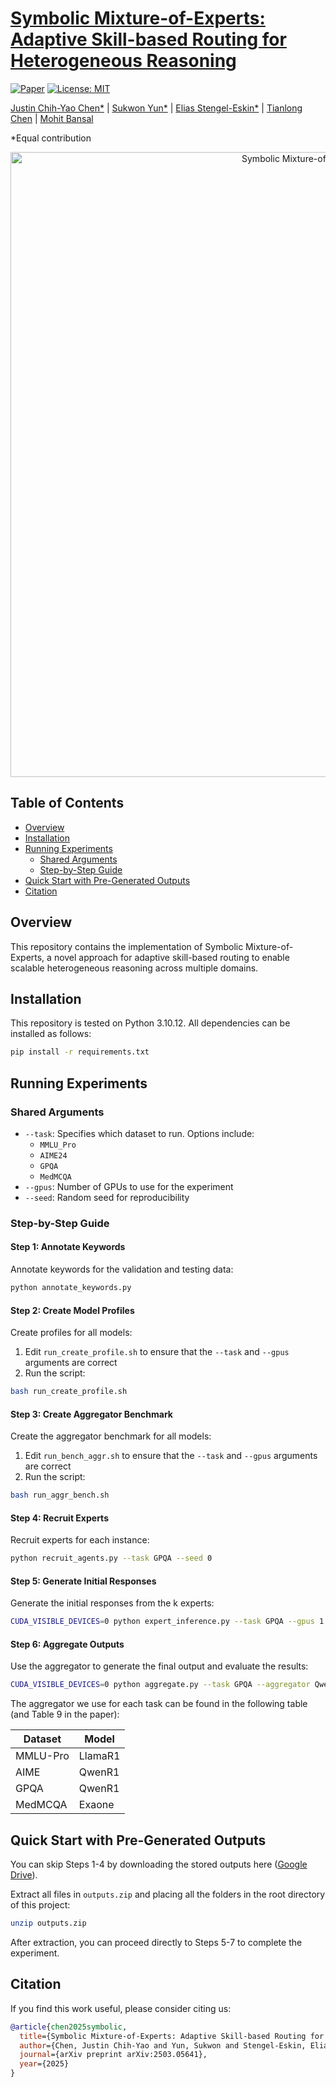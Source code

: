 # [Symbolic Mixture-of-Experts: Adaptive Skill-based Routing for Heterogeneous Reasoning](https://arxiv.org/abs/2503.05641)

[![Paper](https://img.shields.io/badge/Paper-arXiv-red)](https://arxiv.org/abs/2503.05641)
[![License: MIT](https://img.shields.io/badge/License-MIT-yellow.svg)](https://opensource.org/licenses/MIT)

[Justin Chih-Yao Chen*](https://dinobby.github.io/) | [Sukwon Yun*](https://sukwonyun.github.io/) | [Elias Stengel-Eskin*](https://esteng.github.io/) | [Tianlong Chen](https://tianlong-chen.github.io/) | [Mohit Bansal](https://www.cs.unc.edu/~mbansal/)

*Equal contribution

<div align="center">
  <img width="1000" alt="Symbolic Mixture-of-Experts Architecture" src="https://i.imgur.com/83vc7bz.png">
</div>

## Table of Contents
- [Overview](#overview)
- [Installation](#installation)
- [Running Experiments](#running-experiments)
  - [Shared Arguments](#shared-arguments)
  - [Step-by-Step Guide](#step-by-step-guide)
- [Quick Start with Pre-Generated Outputs](#quick-start-with-pre-generated-outputs)
- [Citation](#citation)

## Overview
This repository contains the implementation of Symbolic Mixture-of-Experts, a novel approach for adaptive skill-based routing to enable scalable heterogeneous reasoning across multiple domains.

## Installation
This repository is tested on Python 3.10.12. All dependencies can be installed as follows:

```bash
pip install -r requirements.txt
```

## Running Experiments

### Shared Arguments
- `--task`: Specifies which dataset to run. Options include:
  - `MMLU_Pro`
  - `AIME24`
  - `GPQA`
  - `MedMCQA`
- `--gpus`: Number of GPUs to use for the experiment
- `--seed`: Random seed for reproducibility

### Step-by-Step Guide

#### Step 1: Annotate Keywords
Annotate keywords for the validation and testing data:
```bash
python annotate_keywords.py
```

#### Step 2: Create Model Profiles
Create profiles for all models:
1. Edit `run_create_profile.sh` to ensure that the `--task` and `--gpus` arguments are correct
2. Run the script:
```bash
bash run_create_profile.sh
```

#### Step 3: Create Aggregator Benchmark
Create the aggregator benchmark for all models:
1. Edit `run_bench_aggr.sh` to ensure that the `--task` and `--gpus` arguments are correct
2. Run the script:
```bash
bash run_aggr_bench.sh
```

#### Step 4: Recruit Experts
Recruit experts for each instance:
```bash
python recruit_agents.py --task GPQA --seed 0
```

#### Step 5: Generate Initial Responses
Generate the initial responses from the k experts:
```bash
CUDA_VISIBLE_DEVICES=0 python expert_inference.py --task GPQA --gpus 1 --seed 0
```

#### Step 6: Aggregate Outputs
Use the aggregator to generate the final output and evaluate the results:
```bash
CUDA_VISIBLE_DEVICES=0 python aggregate.py --task GPQA --aggregator QwenR1 --gpus 1 --seed 0
```

The aggregator we use for each task can be found in the following table (and Table 9 in the paper):

| Dataset | Model |
|------|-------|
| MMLU-Pro | LlamaR1 |
| AIME | QwenR1 |
| GPQA | QwenR1 |
| MedMCQA | Exaone |

## Quick Start with Pre-Generated Outputs
You can skip Steps 1-4 by downloading the stored outputs here ([Google Drive](https://drive.google.com/file/d/1niCr2H7eec7CDMM6cvyK3pJoEXOFkLa1/view?usp=sharing)). 

Extract all files in `outputs.zip` and placing all the folders in the root directory of this project:

```bash
unzip outputs.zip
```

After extraction, you can proceed directly to Steps 5-7 to complete the experiment.

## Citation
If you find this work useful, please consider citing us:

```bibtex
@article{chen2025symbolic,
  title={Symbolic Mixture-of-Experts: Adaptive Skill-based Routing for Scalable Heterogeneous Reasoning},
  author={Chen, Justin Chih-Yao and Yun, Sukwon and Stengel-Eskin, Elias and Chen, Tianlong and Bansal, Mohit},
  journal={arXiv preprint arXiv:2503.05641},
  year={2025}
}
```
